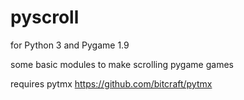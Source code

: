 pyscroll
========

for Python 3 and Pygame 1.9

some basic modules to make scrolling pygame games

requires pytmx
https://github.com/bitcraft/pytmx